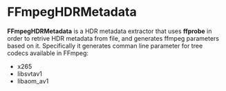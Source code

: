 # FFmpegHDRMetadata

**FFmpegHDRMetadata** is a HDR metadata extractor that uses **ffprobe** in order to retrive HDR metadata from file, and generates ffmpeg parameters based on it.
Specifically it generates comman line parameter for tree codecs available in FFmpeg:
- x265
- libsvtav1
- libaom_av1
